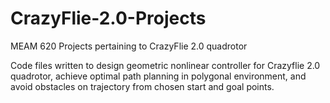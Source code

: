 # CrazyFlie-2.0-Projects
MEAM 620 Projects pertaining to CrazyFlie 2.0 quadrotor

Code files written to design geometric nonlinear controller for Crazyflie 2.0 quadrotor, achieve optimal path planning in polygonal environment, and avoid obstacles on trajectory from chosen start and goal points.
